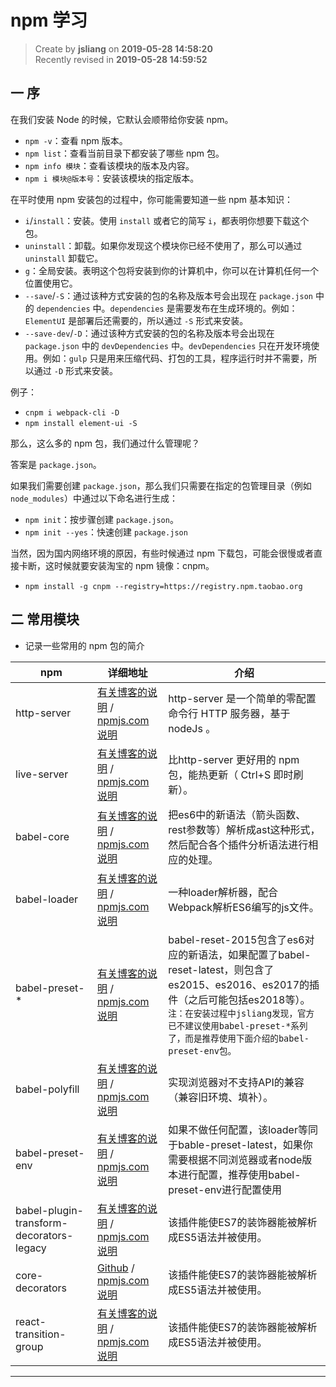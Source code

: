 npm 学习
===

> Create by **jsliang** on **2019-05-28 14:58:20**  
> Recently revised in **2019-05-28 14:59:52**

## 一 序

在我们安装 Node 的时候，它默认会顺带给你安装 npm。

* `npm -v`：查看 npm 版本。
* `npm list`：查看当前目录下都安装了哪些 npm 包。
* `npm info 模块`：查看该模块的版本及内容。
* `npm i 模块@版本号`：安装该模块的指定版本。

在平时使用 npm 安装包的过程中，你可能需要知道一些 npm 基本知识：

* `i`/`install`：安装。使用 `install` 或者它的简写 `i`，都表明你想要下载这个包。
* `uninstall`：卸载。如果你发现这个模块你已经不使用了，那么可以通过 `uninstall` 卸载它。
* `g`：全局安装。表明这个包将安装到你的计算机中，你可以在计算机任何一个位置使用它。
* `--save`/`-S`：通过该种方式安装的包的名称及版本号会出现在 `package.json` 中的 `dependencies` 中。`dependencies` 是需要发布在生成环境的。例如：`ElementUI` 是部署后还需要的，所以通过 `-S` 形式来安装。
* `--save-dev`/`-D`：通过该种方式安装的包的名称及版本号会出现在 `package.json` 中的 `devDependencies` 中。`devDependencies` 只在开发环境使用。例如：`gulp` 只是用来压缩代码、打包的工具，程序运行时并不需要，所以通过 `-D` 形式来安装。

例子：

* `cnpm i webpack-cli -D`
* `npm install element-ui -S`

那么，这么多的 npm 包，我们通过什么管理呢？  

答案是 `package.json`。  

如果我们需要创建 `package.json`，那么我们只需要在指定的包管理目录（例如 `node_modules`）中通过以下命名进行生成：

* `npm init`：按步骤创建 `package.json`。
* `npm init --yes`：快速创建 `package.json`

当然，因为国内网络环境的原因，有些时候通过 npm 下载包，可能会很慢或者直接卡断，这时候就要安装淘宝的 npm 镜像：cnpm。

* `npm install -g cnpm --registry=https://registry.npm.taobao.org`

## 二 常用模块

* 记录一些常用的 npm 包的简介

| npm         | 详细地址                                                                                                 | 介绍                                                        |
| ----------- | -------------------------------------------------------------------------------------------------------- | ----------------------------------------------------------- |
| http-server | [有关博客的说明](https://www.cnblogs.com/lucker/p/4108838.html) / [npmjs.com说明](https://www.npmjs.com/package/http-server) | http-server 是一个简单的零配置命令行 HTTP 服务器，基于 nodeJs 。 |
| live-server | [有关博客的说明](https://blog.csdn.net/shan1991fei/article/details/79007953) / [npmjs.com说明](https://www.npmjs.com/package/live-server) | 比http-server 更好用的 npm 包，能热更新（ Ctrl+S 即时刷新）。 |
| babel-core | [有关博客的说明](https://www.baidu.com/link?url=ODIMq0h7q29RvIIo7VXM9HULk0noouNVK0e66oYxdsGc9LM9UDOQCWuY6EZUk6GGpWQssnjxqKMvoNyZbEa2Fa&wd=&eqid=b68b207c000035f6000000065b874d94) / [npmjs.com说明](https://www.npmjs.com/package/babel-core) | 把es6中的新语法（箭头函数、rest参数等）解析成ast这种形式，然后配合各个插件分析语法进行相应的处理。 |
| babel-loader | [有关博客的说明](https://blog.csdn.net/boysky0015/article/details/71450603) / [npmjs.com说明](https://www.npmjs.com/package/babel-loader) | 一种loader解析器，配合Webpack解析ES6编写的js文件。 |
| babel-preset-\* | [有关博客的说明](https://www.cnblogs.com/ye-hcj/p/7070084.html) / [npmjs.com说明](https://www.npmjs.com/package/babel-preset-env) | babel-reset-2015包含了es6对应的新语法，如果配置了babel-reset-latest，则包含了es2015、es2016、es2017的插件（之后可能包括es2018等）。`注：在安装过程中jsliang发现，官方已不建议使用babel-preset-*系列了，而是推荐使用下面介绍的babel-preset-env包。` |
| babel-polyfill | [有关博客的说明](https://www.cnblogs.com/princesong/p/6728250.html) / [npmjs.com说明](https://www.npmjs.com/package/babel-polyfill) | 实现浏览器对不支持API的兼容（兼容旧环境、填补）。 |
| babel-preset-env | [有关博客的说明](https://segmentfault.com/a/1190000011639765) / [npmjs.com说明](https://www.npmjs.com/package/babel-preset-env) | 如果不做任何配置，该loader等同于bable-preset-latest，如果你需要根据不同浏览器或者node版本进行配置，推荐使用babel-preset-env进行配置使用 |
| babel-plugin-transform-decorators-legacy | [有关博客的说明](https://www.jb51.net/article/119230.htm) / [npmjs.com说明](https://www.npmjs.com/package/babel-plugin-transform-decorators-legacy) | 该插件能使ES7的装饰器能被解析成ES5语法并被使用。 |
| core-decorators | [Github](https://github.com/jayphelps/core-decorators) / [npmjs.com说明](https://www.npmjs.com/package/core-decorators) | 该插件能使ES7的装饰器能被解析成ES5语法并被使用。 |
| react-transition-group | [有关博客的说明](https://www.baidu.com/link?url=HBStwY6yxCqKnFhjdw0HynAkAeTyr55oXNl6S-z8HNbFQmPPJZAg4xT7CBcv0h_ULh2URgCLGCCcKeBJ3uC5VxBR3SlOB4EkF089xyTbAVW&wd=&eqid=ea31de7700002cf1000000065b972956) / [npmjs.com说明](https://www.npmjs.com/package/react-transition-group) | 该插件能使ES7的装饰器能被解析成ES5语法并被使用。 |

---



